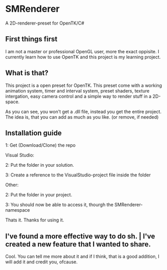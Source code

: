 # SMRenderer
A 2D-renderer-preset for OpenTK/C#

## First things first
I am not a master or professional OpenGL user, more the exact oppisite. I currently learn how to use OpenTK and this project is my learning project.

## What is that?
This project is a open preset for OpenTK. This preset come with a working animation system, timer and interval system, preset shaders, texture intergation, easy camera control and a simple way to render stuff in a 2D-space.

As you can see, you won't get a .dll file, instead you get the entire project. The idea is, that you can add as much as you like. (or remove, if needed)

## Installation guide
1: Get (Download/Clone) the repo

Visual Studio:

2: Put the folder in your solution.

3: Create a reference to the VisualStudio-project file inside the folder

Other:

2: Put the folder in your project.

3: You should now be able to access it, thourgh the SMRenderer-namespace

Thats it. Thanks for using it.

## I've found a more effective way to do sh. | I've created a new feature that I wanted to share.
Cool. You can tell me more about it and if I think, that is a good addition, I will add it and credit you, ofcause.
